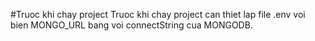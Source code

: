 #Truoc khi chay project
Truoc khi chay project can thiet lap file .env voi bien MONGO_URL bang voi connectString cua MONGODB.